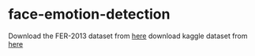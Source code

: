 # face-emotion-detection
Download the FER-2013 dataset from [here](https://drive.google.com/file/d/1X60B-uR3NtqPd4oosdotpbDgy8KOfUdr/view)
download kaggle dataset from [here](https://www.kaggle.com/datasets/deadskull7/fer2013)
